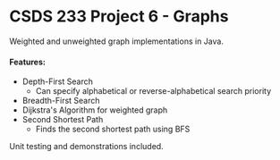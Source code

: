 # CSDS 233 Project 6 - Graphs

Weighted and unweighted graph implementations in Java.

#### Features:
- Depth-First Search
    - Can specify alphabetical or reverse-alphabetical search priority
- Breadth-First Search
- Dijkstra's Algorithm for weighted graph
- Second Shortest Path
    - Finds the second shortest path using BFS

 Unit testing and demonstrations included.
 
